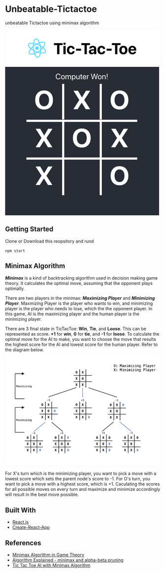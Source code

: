 # Unbeatable-Tictactoe
unbeatable Tictactoe using minimax algorithm

![screenshot](public/screenshot.png)

## Getting Started
Clone or Download this reopsitory and rund
```
npm start
```

## Minimax Algorithm

***Minimax*** is a kind of backtracking algorithm used in decision making game theory. It calculates the optimal move, assuming that the opponent plays optimally.


There are two players in the minimax: ***Maximizing Player*** and ***Minimizing Player***.
Maxmizing Player is the player who wants to win, and minimizing player is the player who needs to lose, which the the opponent player. In this game, AI is the maximizing player and the human player is the minimizing player. 

There are 3 final state in TicTacToe: **Win**, **Tie**, and **Loose**. This can be represented as score. **+1** for **win**, **0** for **tie**, and **-1** for **loose**. To calculate the optimal move for the AI to make, you want to choose the move that results the highest score for the AI and lowest score for the human player. Refer to the diagram below.

![minimax-diagram](public/minimax-diagram.png)

For X's turn which is the minimizing player, you want to pick a move with a lowest score which sets the parent node's score to -1. For O's turn, you want to pick a move with a highest score, which is +1. Caculating the scores for all possible moves on every turn and maximize and minimize accordingly will result in the best move possible.

## Built With
* [React.js](https://reactjs.org/)
* [Create-React-App](https://github.com/facebook/create-react-app)

## References
* [Minimax Algorithm in Game Theory](https://www.geeksforgeeks.org/minimax-algorithm-in-game-theory-set-1-introduction/)
* [Algorithm Explained -  minimax and alpha-beta pruning](https://www.youtube.com/watch?v=l-hh51ncgDI)
* [Tic Tac Toe AI with Minimax Algorithm](https://www.youtube.com/watch?v=trKjYdBASyQ)